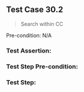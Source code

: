 ## Test Case 30.2

> Search within CC

Pre-condition: N/A



### Test Assertion:



### Test Step Pre-condition:



### Test Step: